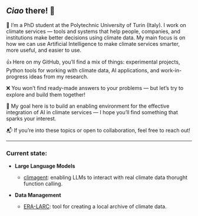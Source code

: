 ## *Ciao* there! 👋

🏫 I’m a PhD student at the Polytechnic University of Turin (Italy). I work on climate services — tools and systems that help people, companies, and institutions make better decisions using climate data. My main focus is on how we can use Artificial Intelligence to make climate services smarter, more useful, and easier to use.

👍 Here on my GitHub, you’ll find a mix of things: experimental projects, Python tools for working with climate data, AI applications, and work-in-progress ideas from my research.

❌ You won’t find ready-made answers to your problems — but let’s try to explore and build them together!

🎯 My goal here is to build an enabling environment for the effective integration of AI in climate services — I hope you’ll find something that sparks your interest.

📬 If you’re into these topics or open to collaboration, feel free to reach out!

---


### Current state:

- **Large Language Models**
  - [climagent](https://github.com/JGrassi97/climagent): enabling LLMs to interact with real climate data thorught function calling.   

- **Data Management**
  - [ERA-LARC](https://github.com/JGrassi97/ERA_LARC): tool for creating a local archive of climate data.

